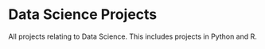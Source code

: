 # Data Science Projects
All projects relating to Data Science.
This includes projects in Python and R.
